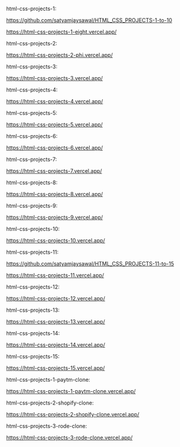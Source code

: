 

html-css-projects-1:

https://github.com/satyamjaysawal/HTML_CSS_PROJECTS-1-to-10

https://html-css-projects-1-eight.vercel.app/



html-css-projects-2:

https://html-css-projects-2-phi.vercel.app/



html-css-projects-3:

https://html-css-projects-3.vercel.app/



html-css-projects-4:

https://html-css-projects-4.vercel.app/



html-css-projects-5:

https://html-css-projects-5.vercel.app/



html-css-projects-6:

https://html-css-projects-6.vercel.app/



html-css-projects-7:

https://html-css-projects-7.vercel.app/



html-css-projects-8:

https://html-css-projects-8.vercel.app/



html-css-projects-9:

https://html-css-projects-9.vercel.app/



html-css-projects-10:

https://html-css-projects-10.vercel.app/



html-css-projects-11:

https://github.com/satyamjaysawal/HTML_CSS_PROJECTS-11-to-15

https://html-css-projects-11.vercel.app/




html-css-projects-12:

https://html-css-projects-12.vercel.app/



html-css-projects-13:

https://html-css-projects-13.vercel.app/



html-css-projects-14:

https://html-css-projects-14.vercel.app/



html-css-projects-15:

https://html-css-projects-15.vercel.app/



html-css-projects-1-paytm-clone:

https://html-css-projects-1-paytm-clone.vercel.app/



html-css-projects-2-shopify-clone:

https://html-css-projects-2-shopify-clone.vercel.app/



html-css-projects-3-rode-clone:

https://html-css-projects-3-rode-clone.vercel.app/
